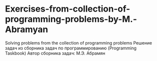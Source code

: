 # Exercises-from-collection-of-programming-problems-by-M.-Abramyan
Solving problems from the collection of programming problems
Решение задач из сборника задач по программированию (Programming Taskbook)
Автор сборника задач: М.Э. Абрамян